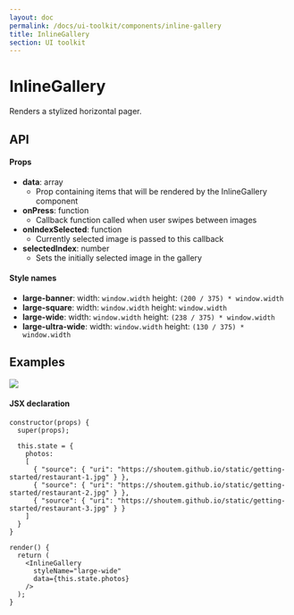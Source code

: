 ```yaml
---
layout: doc
permalink: /docs/ui-toolkit/components/inline-gallery
title: InlineGallery
section: UI toolkit
---
```


# InlineGallery

Renders a stylized horizontal pager.

## API

#### Props

* **data**: array  
  - Prop containing items that will be rendered by the InlineGallery component
* **onPress**: function
  - Callback function called when user swipes between images
* **onIndexSelected**: function
  - Currently selected image is passed to this callback
* **selectedIndex**: number
  - Sets the initially selected image in the gallery


#### Style names

* **large-banner**: width: `window.width` height: `(200 / 375) * window.width`
* **large-square**: width: `window.width` height: `window.width`
* **large-wide**: width: `window.width` height: `(238 / 375) * window.width`
* **large-ultra-wide**: width: `window.width` height: `(130 / 375) * window.width`

## Examples

<p class="image">
<img src='{{ site.url }}/img/ui-toolkit/inline-gallery/inline-gallery.png'/>
</p>

#### JSX declaration

```JSX
constructor(props) {
  super(props);

  this.state = {
    photos:
    [
      { "source": { "uri": "https://shoutem.github.io/static/getting-started/restaurant-1.jpg" } },
      { "source": { "uri": "https://shoutem.github.io/static/getting-started/restaurant-2.jpg" } },
      { "source": { "uri": "https://shoutem.github.io/static/getting-started/restaurant-3.jpg" } }
    ]
  }
}

render() {
  return (
    <InlineGallery
      styleName="large-wide"
      data={this.state.photos}
    />
  );
}
```
